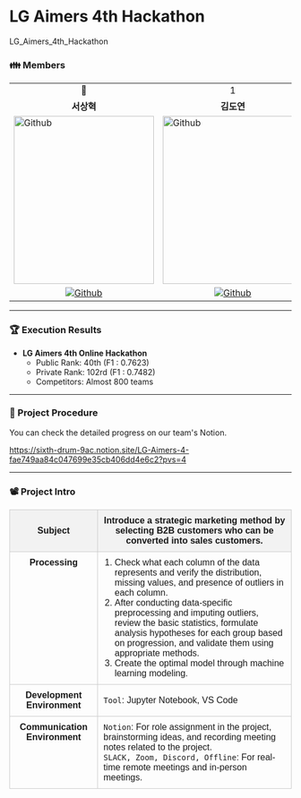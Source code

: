 # LG Aimers 4th Hackathon
LG_Aimers_4th_Hackathon

<h3> 👪 Members </h3>

<table>
<tr>
<td>  <div  align=center> 👑 </div>  </td>
<td>  <div  align=center> 1 </div>  </td>
<td>  <div  align=center> 2 </div>  </td>
<td>  <div  align=center> 3 </div>  </td>
<td>  <div  align=center> 4 </div>  </td>
</tr>
<tr>
<td>  <div  align=center>  <b>서상혁</b>  </div>  </td>
<td>  <div  align=center>  <b>김도연</b>  </div>  </td>
<td>  <div  align=center>  <b>김다운</b>  </div>  </td>
<td>  <div  align=center>  <b>신동혁</b>  </div>  </td>
<td>  <div  align=center>  <b>서준혁</b>  </div>  </td>
</tr>
<tr>
<td>  <img  alt="Github"  src ="https://github.com/UpstageAILab/upstage-ml-regression-01/assets/76687996/a4dbcdb5-1d28-4b91-8555-1168abffc1d0"  width="250"  height="300"/>  </td>
<td>  <img  alt="Github"  src ="https://github.com/UpstageAILab/upstage-ml-regression-01/assets/76687996/3d913931-5797-4689-aea2-3ef12bc47ef0"  width="250"  height="300"/>  </td>
<td>  <img  alt="Github"  src ="https://github.com/UpstageAILab/upstage-ml-regression-01/assets/76687996/0f945311-9828-4e50-a60c-fc4db3fa3b9d"  width="250"  height="300"/>  </td>
<td>  <img  alt="Github"  src ="https://github.com/UpstageAILab/upstage-ml-regression-01/assets/76687996/c4cb11ba-e02f-4776-97c8-9585ae4b9f1d"  width="250"  height="300"/>  </td>
<td>  <img  alt="Github"  src ="https://github.com/user-attachments/assets/7116bd63-14a5-4c56-b3f7-a015527fff1d"  width="250"  height="300"/>  </td>
</tr>
<tr>
<td>  <div  align=center>  <a  href="https://github.com/devhyuk96">  <img  alt="Github"  src ="https://img.shields.io/badge/Github-181717.svg?&style=plastic&logo=Github&logoColor=white"/>  </div>  </td>
<td>  <div  align=center>  <a  href="https://github.com/d-yeon">  <img  alt="Github"  src ="https://img.shields.io/badge/Github-181717.svg?&style=plastic&logo=Github&logoColor=white"/>  </div>  </td>
<td>  <div  align=center>  <a  href="https://github.com/Daw-ny">  <img  alt="Github"  src ="https://img.shields.io/badge/Github-181717.svg?&style=plastic&logo=Github&logoColor=white"/>  </div>  </td>
<td>  <div  align=center>  <a  href="https://github.com/HyeokHam">  <img  alt="Github"  src ="https://img.shields.io/badge/Github-181717.svg?&style=plastic&logo=Github&logoColor=white"/>  </div>  </td>
<td>  <div  align=center>  <a  href="https://github.com/SeoBuAs">  <img  alt="Github"  src ="https://img.shields.io/badge/Github-181717.svg?&style=plastic&logo=Github&logoColor=white"/>  </div>  </td>
</tr>
</table>

---

### 🏆 Execution Results
- **LG Aimers 4th Online Hackathon** 
  - Public Rank: 40th (F1 : 0.7623)
  - Private Rank: 102rd (F1 : 0.7482)
  - Competitors: Almost 800 teams

---

### 📆 Project Procedure
You can check the detailed progress on our team's Notion.

https://sixth-drum-9ac.notion.site/LG-Aimers-4-fae749aa84c047699e35cb406dd4e6c2?pvs=4

---

<h3> 📽️ Project Intro </h3>

<table style="width: 100%; border-collapse: collapse; font-family: Arial, sans-serif;">
  <thead>
    <tr style="background-color: #f2f2f2;">
      <th style="border: 1px solid #ccc; padding: 10px; text-align: center;">Subject</th>
      <th style="border: 1px solid #ccc; padding: 10px;">Introduce a strategic marketing method by selecting B2B customers who can be converted into sales customers.</th>
    </tr>
  </thead>
  <tbody>
    <tr>
      <td style="border: 1px solid #ccc; padding: 10px; text-align: center; vertical-align: top;"><strong>Processing</strong></td>
      <td style="border: 1px solid #ccc; padding: 10px;">
        <ol style="margin: 0; padding-left: 20px;">
          <li>Check what each column of the data represents and verify the distribution, missing values, and presence of outliers in each column.</li>
          <li>After conducting data-specific preprocessing and imputing outliers, review the basic statistics, formulate analysis hypotheses for each group based on progression, and validate them using appropriate methods.</li>
          <li>Create the optimal model through machine learning modeling.</li>
        </ol>
      </td>
    </tr>
    <tr>
      <td style="border: 1px solid #ccc; padding: 10px; text-align: center; vertical-align: top;"><strong>Development Environment</strong></td>
      <td style="border: 1px solid #ccc; padding: 10px;"> <code>Tool</code>: Jupyter Notebook, VS Code </td>
    </tr>
    <tr>
      <td style="border: 1px solid #ccc; padding: 10px; text-align: center; vertical-align: top;"><strong>Communication Environment</strong></td>
      <td style="border: 1px solid #ccc; padding: 10px;"> 
        <code>Notion</code>: For role assignment in the project, brainstorming ideas, and recording meeting notes related to the project.<br>
        <code>SLACK, Zoom, Discord, Offline</code>: For real-time remote meetings and in-person meetings.
      </td>
    </tr>
  </tbody>
</table>

